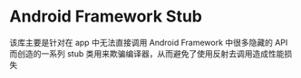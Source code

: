 # Android Framework Stub

该库主要是针对在 app 中无法直接调用 Android Framework 中很多隐藏的 API 而创造的一系列 stub 类用来欺骗编译器，从而避免了使用反射去调用造成性能损失
